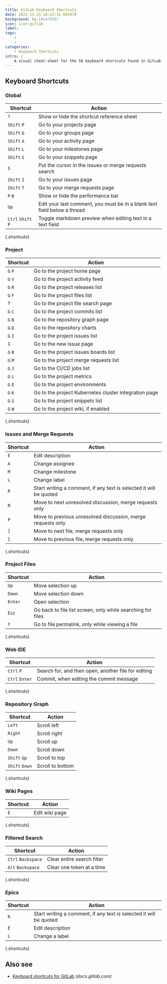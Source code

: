```yaml
---
title: GitLab Keyboard Shortcuts
date: 2022-11-23 16:23:31.693478
background: bg-[#e47030]
icon: icon-gitlab
label: 
tags: 
    - 
    - 
categories:
    - Keyboard Shortcuts
intro: |
    A visual cheat-sheet for the 58 keyboard shortcuts found in GitLab
---
```




Keyboard Shortcuts
------------------



### Global

Shortcut | Action
---|---
`?`  | Show or hide the shortcut reference sheet
`Shift` `P`  | Go to your projects page
`Shift` `G`  | Go to your groups page
`Shift` `A`  | Go to your activity page
`Shift` `L`  | Go to your milestones page
`Shift` `S`  | Go to your snippets page
`S`  | Put the cursor in the issues or merge requests search
`Shift` `I`  | Go to your issues page
`Shift` `T`  | Go to your merge requests page
`P` `B`  | Show or hide the performance bar
`Up`  | Edit your last comment, you must be in a blank text field below a thread
`Ctrl` `Shift` `P`  | Toggle markdown preview when editing text in a text field
{.shortcuts}


### Project

Shortcut | Action
---|---
`G` `P`  | Go to the project home page
`G` `V`  | Go to the project activity feed
`G` `R`  | Go to the project releases list
`G` `F`  | Go to the project files list
`T`  | Go to the project file search page
`G` `C`  | Go to the project commits list
`G` `N`  | Go to the repository graph page
`G` `D`  | Go to the repository charts
`G` `I`  | Go to the project issues list
`I`  | Go to the new issue page
`G` `B`  | Go to the project issues boards list
`G` `M`  | Go to the project merge requests list
`G` `J`  | Go to the CI/CD jobs list
`G` `L`  | Go to the project metrics
`G` `E`  | Go to the project environments
`G` `K`  | Go to the project Kubernetes cluster integration page
`G` `S`  | Go to the project snippets list
`G` `W`  | Go to the project wiki, if enabled
{.shortcuts}


### Issues and Merge Requests

Shortcut | Action
---|---
`E`  | Edit description
`A`  | Change assignee
`M`  | Change milestone
`L`  | Change label
`R`  | Start writing a comment, if any text is selected it will be quoted
`N`  | Move to next unresolved discussion, merge requests only
`P`  | Move to previous unresolved discussion, merge requests only
`]`  | Move to next file, merge requests only
`[`  | Move to previous file, merge requests only
{.shortcuts}


### Project Files

Shortcut | Action
---|---
`Up`  | Move selection up
`Down`  | Move selection down
`Enter`  | Open selection
`Esc`  | Go back to file list screen, only while searching for files
`Y`  | Go to file permalink, only while viewing a file
{.shortcuts}


### Web IDE

Shortcut | Action
---|---
`Ctrl` `P`  | Search for, and then open, another file for editing
`Ctrl` `Enter`  | Commit, when editing the commit message
{.shortcuts}


### Repository Graph

Shortcut | Action
---|---
`Left`  | Scroll left
`Right`  | Scroll right
`Up`  | Scroll up
`Down`  | Scroll down
`Shift` `Up`  | Scroll to top
`Shift` `Down`  | Scroll to bottom
{.shortcuts}


### Wiki Pages

Shortcut | Action
---|---
`E`  | Edit wiki page
{.shortcuts}


### Filtered Search

Shortcut | Action
---|---
`Ctrl` `Backspace`  | Clear entire search filter
`Alt` `Backspace`  | Clear one token at a time
{.shortcuts}


### Epics

Shortcut | Action
---|---
`R`  | Start writing a comment, if any text is selected it will be quoted
`E`  | Edit description
`L`  | Change a label
{.shortcuts}




Also see
--------
- [Keyboard shortcuts for GitLab](https://docs.gitlab.com/ee/user/shortcuts.html) _(docs.gitlab.com)_
